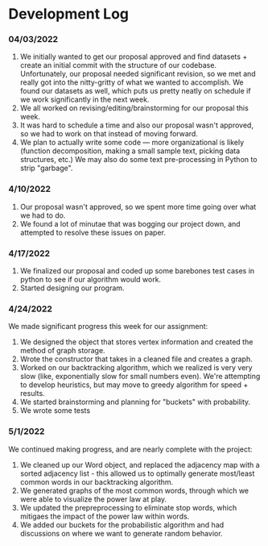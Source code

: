 # Development Log

### 04/03/2022
1. We initially wanted to get our proposal approved and find datasets + create an initial commit with the structure of our codebase. Unfortunately, our proposal needed significant revision, so we met and really got into the nitty-gritty of what we wanted to accomplish. We found our datasets as well, which puts us pretty neatly on schedule if we work significantly in the next week.
2. We all worked on revising/editing/brainstorming for our proposal this week.
3. It was hard to schedule a time and also our proposal wasn't approved, so we had to work on that instead of moving forward.
4. We plan to actually write some code — more organizational is likely (function decomposition, making a small sample text, picking data structures, etc.) We may also do some text pre-processing in Python to strip "garbage".

### 4/10/2022
1. Our proposal wasn't approved, so we spent more time going over what we had to do.
2. We found a lot of minutae that was bogging our project down, and attempted to resolve these issues on paper.

### 4/17/2022
1. We finalized our proposal and coded up some barebones test cases in python to see if our algorithm would work.
2. Started designing our program. 

### 4/24/2022
We made significant progress this week for our assignment:
1. We designed the object that stores vertex information and created the method of graph storage.
2. Wrote the constructor that takes in a cleaned file and creates a graph.
3. Worked on our backtracking algorithm, which we realized is very very slow (like, exponentially slow for small numbers even). We're attempting to develop heuristics, but may move to greedy algorithm for speed + results.
4. We started brainstorming and planning for "buckets" with probability.
5. We wrote some tests

### 5/1/2022
We continued making progress, and are nearly complete with the project:
1. We cleaned up our Word object, and replaced the adjacency map with a sorted adjacency list - this allowed us to optimally generate most/least common words in our backtracking algorithm.
2. We generated graphs of the most common words, through which we were able to visualize the power law at play.
3. We updated the prepreprocessing to eliminate stop words, which mitigaes the impact of the power law within words.
4. We added our buckets for the probabilistic algorithm and had discussions on where we want to generate random behavior.
